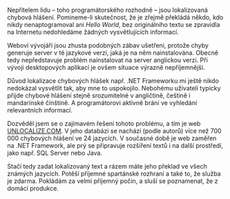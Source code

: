 <!-- dcterms:identifier = aspnetcz#288 -->
<!-- dcterms:title = Unlocalize – přeložte si chybové hlášení zpět do angličtiny -->
<!-- dcterms:abstract = Nepřítelem lidu – toho programátorského rozhodně – jsou lokalizovaná chybová hlášení. Pomineme-li skutečnost, že je zřejmě překládá někdo, kdo nikdy nenaptogramoval ani Hello World, bez originálního textu se zpravidla na Internetu nedohledáme žádných vysvětlujících informací. Naštěstí je tu nová služba, která vám umožňuje chybová hlášení zpět odlokalizovat do angličtiny. -->
<!-- np9:categoryId = 1 -->
<!-- x4w:category = Tipy, triky -->
<!-- np9:authorId = 1 -->
<!-- np9:authorEmail = michal.valasek@altairis.cz -->
<!-- dcterms:creator = Michal Altair Valášek -->
<!-- dcterms:created = 2010-06-26T21:22:04.147+02:00 -->
<!-- dcterms:dateAccepted = 2010-06-27T09:00:00+02:00 -->

Nepřítelem lidu – toho programátorského rozhodně – jsou lokalizovaná chybová hlášení. Pomineme-li skutečnost, že je zřejmě překládá někdo, kdo nikdy nenaptogramoval ani *Hello World*, bez originálního textu se zpravidla na Internetu nedohledáme žádných vysvětlujících informací.

Weboví vývojáři jsou zhusta podobných zábav ušetřeni, protože chyby generuje server v té jazykové verzi, jaká je na něm nainstalována. Obecně tedy nepředstavuje problém nainstalovat na server anglickou verzi. Při vývoji desktopových aplikací je ovšem situace výrazně nepříjemnější.

Důvod lokalizace chybových hlášek např. .NET Frameworku mi ještě nikdo nedokázal vysvětlit tak, aby mne to uspokojilo. Nebohému uživateli typicky přijde chybové hlášení stejně srozumitelné v angličtině, češtině i mandarínské čínštině. A programátorovi aktivně brání ve vyhledání relevantních informací.

Dozvěděl jsem se o zajímavém řešení tohoto problému, a tím je web [UNLOCALIZE.COM](http://www.unlocalize.com/). V jeho databázi se nachází (podle autorů) více než 700 000 chybových hlášení ve 24 jazycích. V současné době je web zaměřen na .NET Framework, ale prý se připravuje rozšíření textů i na další prostředí, jako např. SQL Server nebo Java.

Stačí tedy zadat lokalizovaný text a rázem máte jeho překlad ve všech známých jazycích. Potěší příjemné spartánské rozhraní a také to, že služba je zdarma. Pokládám za velmi příjemný počin, a sluší se poznamenat, že z domácí produkce.